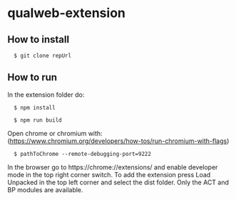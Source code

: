 # qualweb-extension
## How to install

```shell
  $ git clone repUrl
```

## How to run

In the extension folder do:

```shell
  $ npm install
```

```shell
  $ npm run build
```
Open chrome or chromium with:(https://www.chromium.org/developers/how-tos/run-chromium-with-flags)

```shell
  $ pathToChrome --remote-debugging-port=9222
```
In the browser go to https://chrome://extensions/ and enable developer mode in the top right corner switch.
To add the extension press Load Unpacked in the top left corner and select the dist folder.
Only the ACT and BP modules are available.
